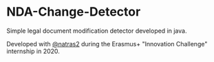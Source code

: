 # NDA-Change-Detector
Simple legal document modification detector developed in java.

Developed with [@natras2](https://github.com/natras2) during the Erasmus+ "Innovation Challenge" internship in 2020.

